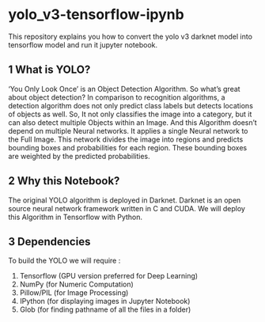 # yolo_v3-tensorflow-ipynb
This repository explains you how to convert the yolo v3 darknet model into tensorflow model and run it jupyter notebook.


## 1 What is YOLO?

‘You Only Look Once’ is an Object Detection Algorithm. So what’s great about object detection? In
comparison to recognition algorithms, a detection algorithm does not only predict class labels but
detects locations of objects as well. So, It not only classifies the image into a category, but it can also
detect multiple Objects within an Image. And this Algorithm doesn’t depend on multiple Neural
networks. It applies a single Neural network to the Full Image. This network divides the image
into regions and predicts bounding boxes and probabilities for each region. These bounding boxes
are weighted by the predicted probabilities.

## 2  Why this Notebook?

The original YOLO algorithm is deployed in Darknet. Darknet is an open source neural network
framework written in C and CUDA. We will deploy this Algorithm in Tensorflow with Python.

## 3  Dependencies

To build the YOLO we will require : 
1. Tensorflow (GPU version preferred for Deep Learning)
2. NumPy (for Numeric Computation)
3. Pillow/PIL (for Image Processing)
4. IPython (for displaying images in Jupyter Notebook) 
5. Glob (for finding pathname of all the files in a folder)

